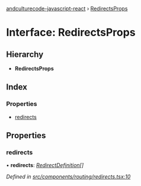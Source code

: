 [andculturecode-javascript-react](../README.md) › [RedirectsProps](redirectsprops.md)

# Interface: RedirectsProps

## Hierarchy

* **RedirectsProps**

## Index

### Properties

* [redirects](redirectsprops.md#redirects)

## Properties

###  redirects

• **redirects**: *[RedirectDefinition](redirectdefinition.md)[]*

*Defined in [src/components/routing/redirects.tsx:10](https://github.com/AndcultureCode/AndcultureCode.JavaScript.React/blob/76bb638/src/components/routing/redirects.tsx#L10)*
